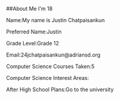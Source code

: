 ##About Me I'm 18
<p>Name:My name is Justin Chatpaisankun
<p>Preferred Name:Justin
<p>Grade Level:Grade 12
<p>Email:24jchatpaisankun@adriansd.org
<p>Computer Science Courses Taken:5
<p>Computer Science Interest Areas:</p>
<p>After High School Plans:Go to the university

